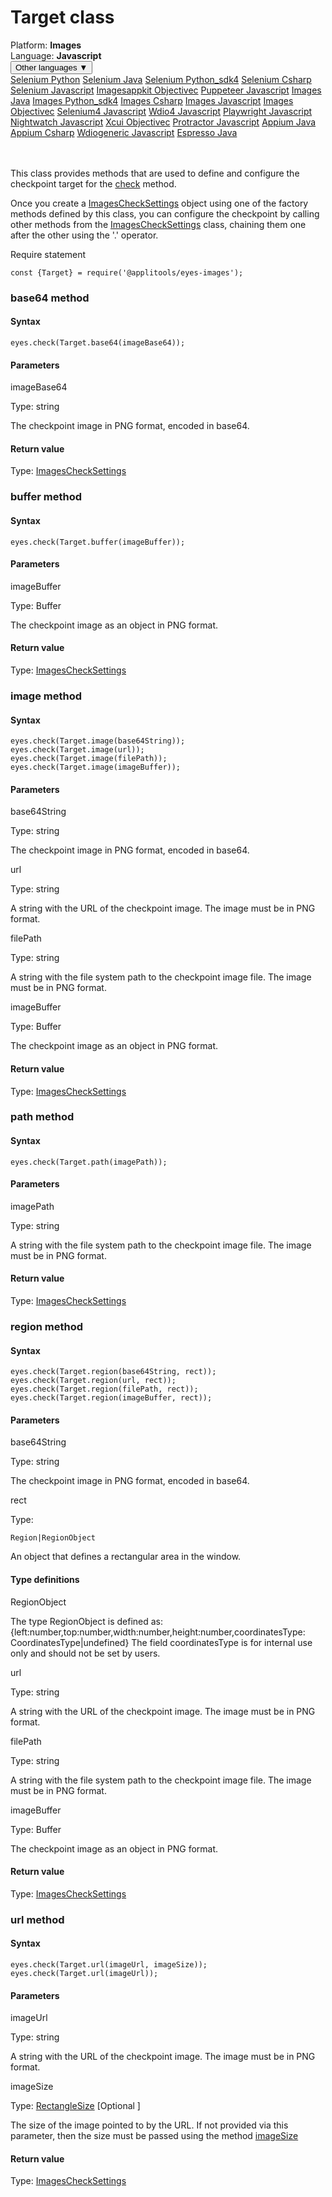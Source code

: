 # Target class
<div class='platform-bar-container-div'><div class='platform-bar-div'>Platform:  <b> Images</b>
</div><div class='platform-bar-div'>Language: <b>Javascript</b></div><div class='dropdown-button-container-div'><button class='sdk-language-dropdown-button'>Other languages ▼</button><div class='dropdown-content'>
<a href='../../selenium/python/target'>Selenium Python</a>
<a href='../../selenium/java/target'>Selenium Java</a>
<a href='../../selenium/python_sdk4/target'>Selenium Python_sdk4</a>
<a href='../../selenium/csharp/target'>Selenium Csharp</a>
<a href='../../selenium/javascript/target'>Selenium Javascript</a>
<a href='../../imagesappkit/objectivec/target'>Imagesappkit Objectivec</a>
<a href='../../puppeteer/javascript/target'>Puppeteer Javascript</a>
<a href='../../images/java/target'>Images Java</a>
<a href='../../images/python_sdk4/target'>Images Python_sdk4</a>
<a href='../../images/csharp/target'>Images Csharp</a>
<a href='../../images/javascript/target'>Images Javascript</a>
<a href='../../images/objectivec/target'>Images Objectivec</a>
<a href='../../selenium4/javascript/target'>Selenium4 Javascript</a>
<a href='../../wdio4/javascript/target'>Wdio4 Javascript</a>
<a href='../../playwright/javascript/target'>Playwright Javascript</a>
<a href='../../nightwatch/javascript/target'>Nightwatch Javascript</a>
<a href='../../xcui/objectivec/target'>Xcui Objectivec</a>
<a href='../../protractor/javascript/target'>Protractor Javascript</a>
<a href='../../appium/java/target'>Appium Java</a>
<a href='../../appium/csharp/target'>Appium Csharp</a>
<a href='../../wdiogeneric/javascript/target'>Wdiogeneric Javascript</a>
<a href='../../espresso/java/target'>Espresso Java</a>
</div></div><br /><br /></div>




This class provides methods that are used to define and configure the checkpoint target for the [check](#check-method) method.

Once you create a [ImagesCheckSettings](./checksettings) object using one of the factory methods defined by this class, you can configure the checkpoint by calling other methods from the [ImagesCheckSettings](./checksettings) class, chaining them one after the other using the '.' operator.

Require statement

    const {Target} = require('@applitools/eyes-images');
    	


### base64 method
#### Syntax


    eyes.check(Target.base64(imageBase64));
    

#### Parameters

imageBase64

Type: string

The checkpoint image in PNG format, encoded in base64.

#### Return value

Type:  [ImagesCheckSettings](./checksettings)

### buffer method
#### Syntax


    eyes.check(Target.buffer(imageBuffer));
    

#### Parameters

imageBuffer

Type: Buffer

The checkpoint image as an object in PNG format.

#### Return value

Type:  [ImagesCheckSettings](./checksettings)

### image method
#### Syntax


    eyes.check(Target.image(base64String));
    eyes.check(Target.image(url));
    eyes.check(Target.image(filePath));
    eyes.check(Target.image(imageBuffer));
    

#### Parameters

base64String

Type: string

The checkpoint image in PNG format, encoded in base64.

url

Type: string

A string with the URL of the checkpoint image. The image must be in PNG format.

filePath

Type: string

A string with the file system path to the checkpoint image file. The image must be in PNG format.

imageBuffer

Type: Buffer

The checkpoint image as an object in PNG format.

#### Return value

Type:  [ImagesCheckSettings](./checksettings)

### path method
#### Syntax


    eyes.check(Target.path(imagePath));
    

#### Parameters

imagePath

Type: string

A string with the file system path to the checkpoint image file. The image must be in PNG format.

#### Return value

Type:  [ImagesCheckSettings](./checksettings)

### region method
#### Syntax


    eyes.check(Target.region(base64String, rect));
    eyes.check(Target.region(url, rect));
    eyes.check(Target.region(filePath, rect));
    eyes.check(Target.region(imageBuffer, rect));
    

#### Parameters

base64String

Type: string

The checkpoint image in PNG format, encoded in base64.

rect

Type: 

    Region|RegionObject

An object that defines a rectangular area in the window.

#### Type definitions

RegionObject

The type RegionObject is defined as: {left:number,top:number,width:number,height:number,coordinatesType: CoordinatesType|undefined} The field coordinatesType is for internal use only and should not be set by users.

url

Type: string

A string with the URL of the checkpoint image. The image must be in PNG format.

filePath

Type: string

A string with the file system path to the checkpoint image file. The image must be in PNG format.

imageBuffer

Type: Buffer

The checkpoint image as an object in PNG format.

#### Return value

Type:  [ImagesCheckSettings](./checksettings)

### url method
#### Syntax


    eyes.check(Target.url(imageUrl, imageSize));
    eyes.check(Target.url(imageUrl));
    

#### Parameters

imageUrl

Type: string

A string with the URL of the checkpoint image. The image must be in PNG format.

imageSize

Type: [RectangleSize](./rectanglesize) \[Optional \]

The size of the image pointed to by the URL. If not provided via this parameter, then the size must be passed using the method [imageSize](./checksettings#imagesize-method)

#### Return value

Type:  [ImagesCheckSettings](./checksettings)

